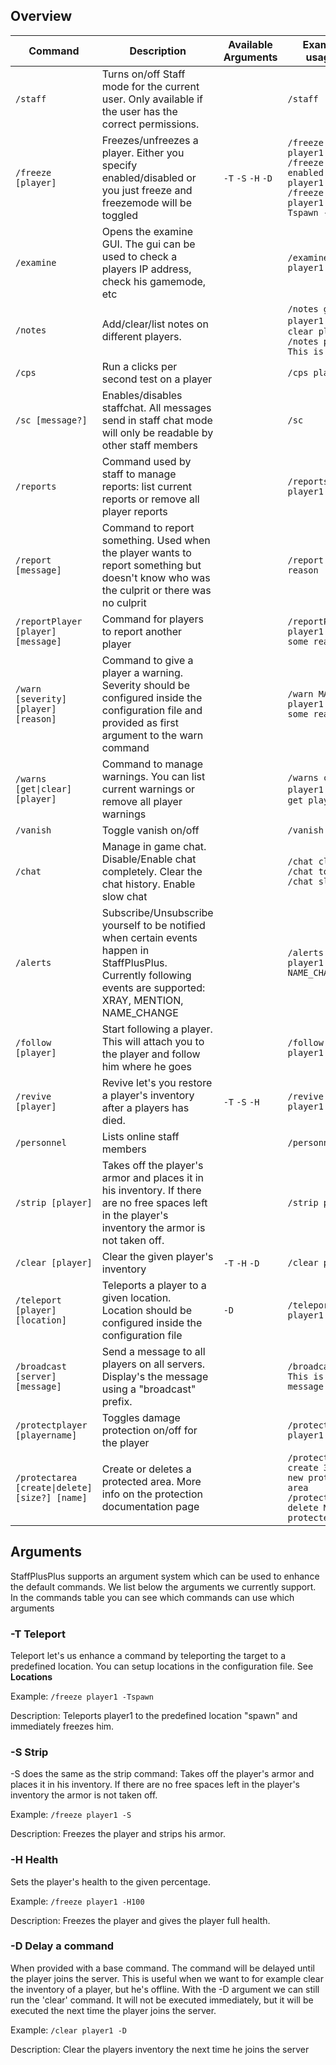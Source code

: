 ## Overview

|Command|Description|Available Arguments|Example usages|
|---|---|---|---|
|`/staff`|Turns on/off Staff mode for the current user. Only available if the user has the correct permissions.||`/staff`|
|`/freeze [player]`|Freezes/unfreezes a player. Either you specify enabled/disabled or you just freeze and freezemode will be toggled|`-T` `-S` `-H` `-D`|`/freeze player1` `/freeze enabled player1` `/freeze player1 -Tspawn -S`|
|`/examine`|Opens the examine GUI. The gui can be used to check a players IP address, check his gamemode, etc||`/examine player1`|
|`/notes`|Add/clear/list notes on different players.||`/notes get player1` `/notes clear player1` `/notes player1 This is a note`|
|`/cps`|Run a clicks per second test on a player||`/cps player1`|
|`/sc [message?]`|Enables/disables staffchat. All messages send in staff chat mode will only be readable by other staff members||`/sc`|
|`/reports`|Command used by staff to manage reports: list current reports or remove all player reports||`/reports get player1`|
|`/report [message]`|Command to report something. Used when the player wants to report something but doesn't know who was the culprit or there was no culprit||`/report Some reason`|
|`/reportPlayer [player] [message]`|Command for players to report another player||`/reportPlayer player1 For some reason`|
|`/warn [severity] [player] [reason]`|Command to give a player a warning. Severity should be configured inside the configuration file and provided as first argument to the warn command||`/warn MAJOR player1 For some reason`|
|`/warns [get\|clear] [player]`|Command to manage warnings. You can list current warnings or remove all player warnings||`/warns clear player1` `/warns get player1`|
|`/vanish`|Toggle vanish on/off||`/vanish`|
|`/chat`|Manage in game chat. Disable/Enable chat completely. Clear the chat history. Enable slow chat||`/chat clear` `/chat toggle` `/chat slow`|
|`/alerts`|Subscribe/Unsubscribe yourself to be notified when certain events happen in StaffPlusPlus. Currently following events are supported: XRAY, MENTION, NAME_CHANGE||`/alerts player1 NAME_CHANGE`|
|`/follow [player]`|Start following a player. This will attach you to the player and follow him where he goes||`/follow player1`|
|`/revive [player]`|Revive let's you restore a player's inventory after a players has died.|`-T` `-S` `-H`|`/revive player1`|
|`/personnel`|Lists online staff members||`/personnel`|
|`/strip [player]`|Takes off the player's armor and places it in his inventory. If there are no free spaces left in the player's inventory the armor is not taken off.||`/strip player1`|
|`/clear [player]`|Clear the given player's inventory|`-T` `-H` `-D`|`/clear player1`|
|`/teleport [player] [location]`|Teleports a player to a given location. Location should be configured inside the configuration file|`-D`|`/teleport player1 spawn`|
|`/broadcast [server] [message]`|Send a message to all players on all servers. Display's the message using a "broadcast" prefix.||`/broadcast ALL This is my message`|
|`/protectplayer [playername]`|Toggles damage protection on/off for the player||`/protectplayer player1`|
|`/protectarea [create\|delete] [size?] [name]`|Create or deletes a protected area. More info on the protection documentation page||`/protectarea create 30 My new protected area` `/protectarea delete My new protected area`|

## Arguments
StaffPlusPlus supports an argument system which can be used to enhance the default commands.
We list below the arguments we currently support.
In the commands table you can see which commands can use which arguments

### -T Teleport
Teleport let's us enhance a command by teleporting the target to a predefined location.
You can setup locations in the configuration file. See **Locations**

Example:
`/freeze player1 -Tspawn`

Description:
Teleports player1 to the predefined location "spawn" and immediately freezes him.

### -S Strip
-S does the same as the strip command:
Takes off the player's armor and places it in his inventory. If there are no free spaces left in the player's inventory the armor is not taken off.

Example:
`/freeze player1 -S`

Description:
Freezes the player and strips his armor.

### -H Health
Sets the player's health to the given percentage.

Example:
`/freeze player1 -H100`

Description:
Freezes the player and gives the player full health.

### -D Delay a command
When provided with a base command. The command will be delayed until the player joins the server.
This is useful when we want to for example clear the inventory of a player, but he's offline. With the -D argument we can still run the 'clear' command.
It will not be executed immediately, but it will be executed the next time the player joins the server. 

Example:
`/clear player1 -D`

Description:
Clear the players inventory the next time he joins the server